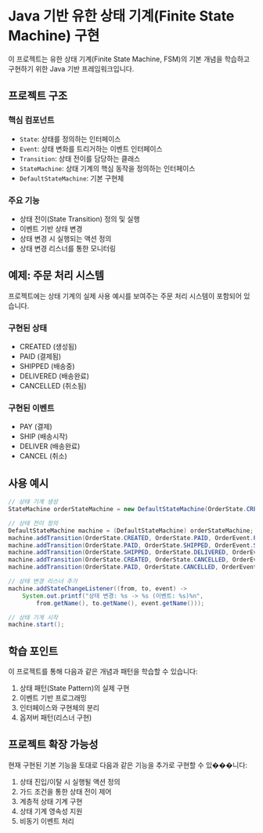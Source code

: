 # Java 기반 유한 상태 기계(Finite State Machine) 구현

이 프로젝트는 유한 상태 기계(Finite State Machine, FSM)의 기본 개념을 학습하고 구현하기 위한 Java 기반 프레임워크입니다.

## 프로젝트 구조

### 핵심 컴포넌트

- `State`: 상태를 정의하는 인터페이스
- `Event`: 상태 변화를 트리거하는 이벤트 인터페이스
- `Transition`: 상태 전이를 담당하는 클래스
- `StateMachine`: 상태 기계의 핵심 동작을 정의하는 인터페이스
- `DefaultStateMachine`: 기본 구현체

### 주요 기능

- 상태 전이(State Transition) 정의 및 실행
- 이벤트 기반 상태 변경
- 상태 변경 시 실행되는 액션 정의
- 상태 변경 리스너를 통한 모니터링

## 예제: 주문 처리 시스템

프로젝트에는 상태 기계의 실제 사용 예시를 보여주는 주문 처리 시스템이 포함되어 있습니다.

### 구현된 상태
- CREATED (생성됨)
- PAID (결제됨)
- SHIPPED (배송중)
- DELIVERED (배송완료)
- CANCELLED (취소됨)

### 구현된 이벤트
- PAY (결제)
- SHIP (배송시작)
- DELIVER (배송완료)
- CANCEL (취소)

## 사용 예시

```java
// 상태 기계 생성
StateMachine orderStateMachine = new DefaultStateMachine(OrderState.CREATED);

// 상태 전이 정의
DefaultStateMachine machine = (DefaultStateMachine) orderStateMachine;
machine.addTransition(OrderState.CREATED, OrderState.PAID, OrderEvent.PAY);
machine.addTransition(OrderState.PAID, OrderState.SHIPPED, OrderEvent.SHIP);
machine.addTransition(OrderState.SHIPPED, OrderState.DELIVERED, OrderEvent.DELIVER);
machine.addTransition(OrderState.CREATED, OrderState.CANCELLED, OrderEvent.CANCEL);
machine.addTransition(OrderState.PAID, OrderState.CANCELLED, OrderEvent.CANCEL);

// 상태 변경 리스너 추가
machine.addStateChangeListener((from, to, event) -> 
    System.out.printf("상태 변경: %s -> %s (이벤트: %s)%n", 
        from.getName(), to.getName(), event.getName()));

// 상태 기계 시작
machine.start();
```

## 학습 포인트

이 프로젝트를 통해 다음과 같은 개념과 패턴을 학습할 수 있습니다:

1. 상태 패턴(State Pattern)의 실제 구현
2. 이벤트 기반 프로그래밍
3. 인터페이스와 구현체의 분리
4. 옵저버 패턴(리스너 구현)

## 프로젝트 확장 가능성

현재 구현된 기본 기능을 토대로 다음과 같은 기능을 추가로 구현할 수 있���니다:

1. 상태 진입/이탈 시 실행될 액션 정의
2. 가드 조건을 통한 상태 전이 제어
3. 계층적 상태 기계 구현
4. 상태 기계 영속성 지원
5. 비동기 이벤트 처리
